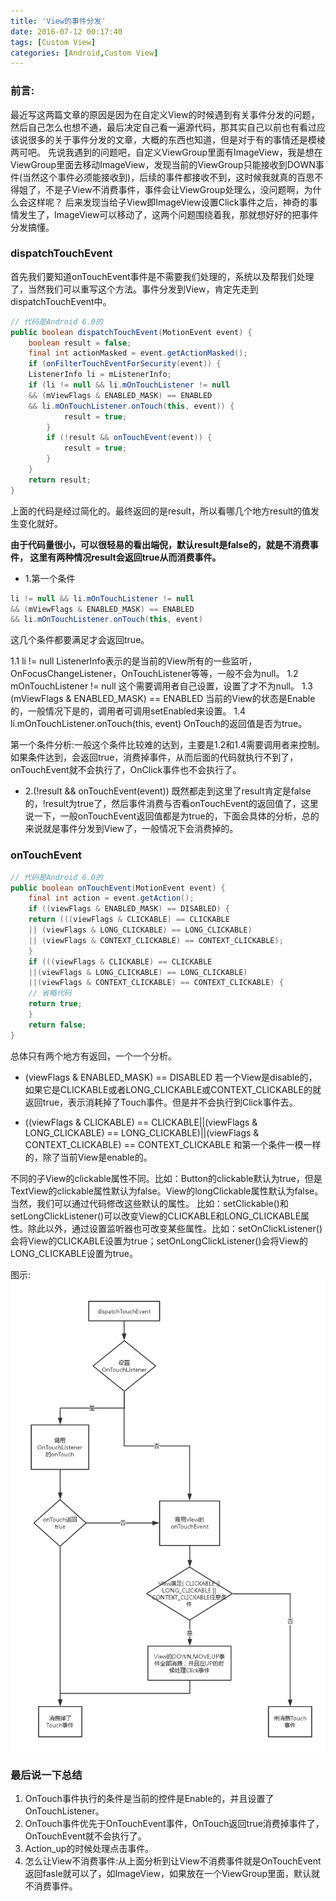 ```yaml
---
title: 'View的事件分发'
date: 2016-07-12 00:17:40
tags: [Custom View]
categories: [Android,Custom View]
---
```


### 前言:
最近写这两篇文章的原因是因为在自定义View的时候遇到有关事件分发的问题，然后自己怎么也想不通，最后决定自己看一遍源代码，那其实自己以前也有看过应该说很多的关于事件分发的文章，大概的东西也知道，但是对于有的事情还是模棱两可吧。
先说我遇到的问题吧，自定义ViewGroup里面有ImageView，我是想在ViewGroup里面去移动ImageView，发现当前的ViewGroup只能接收到DOWN事件(当然这个事件必须能接收到)，后续的事件都接收不到，这时候我就真的百思不得姐了，不是子View不消费事件，事件会让ViewGroup处理么，没问题啊，为什么会这样呢？
后来发现当给子View即ImageView设置Click事件之后，神奇的事情发生了，ImageView可以移动了，这两个问题围绕着我，那就想好好的把事件分发搞懂。

### dispatchTouchEvent
首先我们要知道onTouchEvent事件是不需要我们处理的，系统以及帮我们处理了，当然我们可以重写这个方法。事件分发到View，肯定先走到dispatchTouchEvent中。
```java
// 代码是Android 6.0的
public boolean dispatchTouchEvent(MotionEvent event) {
    boolean result = false;
    final int actionMasked = event.getActionMasked();
    if (onFilterTouchEventForSecurity(event)) {
    ListenerInfo li = mListenerInfo;
    if (li != null && li.mOnTouchListener != null
    && (mViewFlags & ENABLED_MASK) == ENABLED
    && li.mOnTouchListener.onTouch(this, event)) {
            result = true;
        }
        if (!result && onTouchEvent(event)) {
            result = true;
        }
    }
    return result;
}
```
上面的代码是经过简化的。最终返回的是result，所以看哪几个地方result的值发生变化就好。

<!-- more -->

**由于代码量很小，可以很轻易的看出端倪，默认result是false的，就是不消费事件，
这里有两种情况result会返回true从而消费事件。**

- 1.第一个条件
```java
li != null && li.mOnTouchListener != null
&& (mViewFlags & ENABLED_MASK) == ENABLED
&& li.mOnTouchListener.onTouch(this, event)
```
这几个条件都要满足才会返回true。

1.1 li != null
ListenerInfo表示的是当前的View所有的一些监听，OnFocusChangeListener，OnTouchListener等等，一般不会为null。
1.2 mOnTouchListener != null
这个需要调用者自己设置，设置了才不为null。
1.3 (mViewFlags & ENABLED_MASK) == ENABLED
当前的View的状态是Enable的，一般情况下是的，调用者可调用setEnabled来设置。
1.4 li.mOnTouchListener.onTouch(this, event)
OnTouch的返回值是否为true。

第一个条件分析:一般这个条件比较难的达到，主要是1.2和1.4需要调用者来控制。
如果条件达到，会返回true，消费掉事件，从而后面的代码就执行不到了，onTouchEvent就不会执行了，OnClick事件也不会执行了。

- 2.(!result && onTouchEvent(event))
既然都走到这里了result肯定是false的，!result为true了，然后事件消费与否看onTouchEvent的返回值了，这里说一下，一般onTouchEvent返回值都是为true的，下面会具体的分析，总的来说就是事件分发到View了，一般情况下会消费掉的。


### onTouchEvent
```java
// 代码是Android 6.0的
public boolean onTouchEvent(MotionEvent event) {
    final int action = event.getAction();
    if ((viewFlags & ENABLED_MASK) == DISABLED) {
    return (((viewFlags & CLICKABLE) == CLICKABLE
    || (viewFlags & LONG_CLICKABLE) == LONG_CLICKABLE)
    || (viewFlags & CONTEXT_CLICKABLE) == CONTEXT_CLICKABLE);
    }
    if (((viewFlags & CLICKABLE) == CLICKABLE
    ||(viewFlags & LONG_CLICKABLE) == LONG_CLICKABLE)
    ||(viewFlags & CONTEXT_CLICKABLE) == CONTEXT_CLICKABLE) {
    // 省略代码
    return true;
    }
    return false;
}
```
总体只有两个地方有返回，一个一个分析。
- (viewFlags & ENABLED_MASK) == DISABLED
若一个View是disable的，如果它是CLICKABLE或者LONG_CLICKABLE或CONTEXT_CLICKABLE的就返回true，表示消耗掉了Touch事件。但是并不会执行到Click事件去。

- ((viewFlags & CLICKABLE) == CLICKABLE||(viewFlags & LONG_CLICKABLE) == LONG_CLICKABLE)||(viewFlags & CONTEXT_CLICKABLE) == CONTEXT_CLICKABLE
和第一个条件一模一样的，除了当前View是enable的。

不同的子View的clickable属性不同。比如：Button的clickable默认为true，但是TextView的clickable属性默认为false。View的longClickable属性默认为false。当然，我们可以通过代码修改这些默认的属性。
比如：setClickable()和setLongClickListener()可以改变View的CLICKABLE和LONG_CLICKABLE属性。除此以外，通过设置监听器也可改变某些属性。比如：setOnClickListener()会将View的CLICKABLE设置为true；setOnLongClickListener()会将View的LONG_CLICKABLE设置为true。

图示:
![View事件分发](/images/view_event_dispatch.png)

### 最后说一下总结
1. OnTouch事件执行的条件是当前的控件是Enable的，并且设置了OnTouchListener。
2. OnTouch事件优先于OnTouchEvent事件，OnTouch返回true消费掉事件了，OnTouchEvent就不会执行了。
3. Action_up的时候处理点击事件。
4. 怎么让View不消费事件:从上面分析到让View不消费事件就是OnTouchEvent返回fasle就可以了，如ImageView，如果放在一个ViewGroup里面，默认就不消费事件。